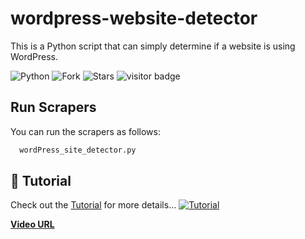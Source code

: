 
# wordpress-website-detector

This is a Python script that can simply determine if a website is using WordPress.

![Python](https://img.shields.io/pypi/pyversions/requests?style=flat-square)
![Fork](https://img.shields.io/github/forks/kawsarlog/wordpress-website-detector?style=social) ![Stars](https://img.shields.io/packagist/stars/kawsarlog/wordpress-website-detector?style=social)
![visitor badge](https://visitor-badge.glitch.me/badge?page_id=kawsarlog.wordpress-website-detector)
## Run Scrapers
You can run the scrapers as follows:

```bash
  wordPress_site_detector.py
```


## 🔗 Tutorial
Check out the [Tutorial](https://www.youtube.com/watch?v=cftPEi8A32g) for more details... [![Tutorial](https://img.shields.io/badge/YouTube-FF0000??style=flat&logo=appveyor&logo=youtube&logoColor=white)](https://www.youtube.com/watch?v=cftPEi8A32g)

**[Video URL](https://www.youtube.com/watch?v=cftPEi8A32g)**
